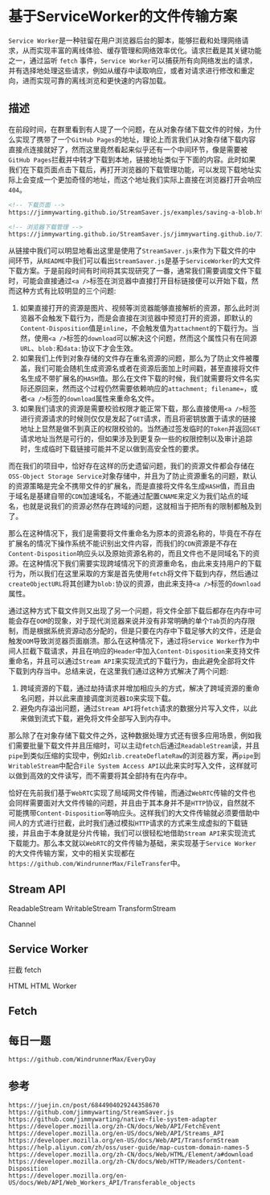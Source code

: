 # 基于ServiceWorker的文件传输方案
`Service Worker`是一种驻留在用户浏览器后台的脚本，能够拦截和处理网络请求，从而实现丰富的离线体验、缓存管理和网络效率优化。请求拦截是其关键功能之一，通过监听 `fetch` 事件，`Service Worker`可以捕获所有向网络发出的请求，并有选择地处理这些请求，例如从缓存中读取响应，或者对请求进行修改和重定向，进而实现可靠的离线浏览和更快速的内容加载。

## 描述
在前段时间，在群里看到有人提了一个问题，在从对象存储下载文件的时候，为什么实现了携带了一个`GitHub Pages`的地址，理论上而言我们从对象存储下载内容直接点连接就好了，然而这里竟然看起来似乎还有一个中间环节，像是需要被`GitHub Pages`拦截并中转才下载到本地，链接地址类似于下面的内容。此时如果我们在下载页面点击下载后，再打开浏览器的下载管理功能，可以发现下载地址实际上会变成一个更加奇怪的地址，而这个地址我们实际上直接在浏览器打开会响应`404`。

```html
<!-- 下载页面 -->
https://jimmywarting.github.io/StreamSaver.js/examples/saving-a-blob.html

<!-- 浏览器下载管理 -->
https://jimmywarting.github.io/StreamSaver.js/jimmywarting.github.io/712864/sample.txt
```

从链接中我们可以明显地看出这里是使用了`StreamSaver.js`来作为下载文件的中间环节，从`README`中我们可以看出`StreamSaver.js`是基于`ServiceWorker`的大文件下载方案。于是前段时间有时间将其实现研究了一番，通常我们需要调度文件下载时，可能会直接通过`<a />`标签在浏览器中直接打开目标链接便可以开始下载，然而这种方式有比较明显的三个问题: 

1. 如果直接打开的资源是图片、视频等浏览器能够直接解析的资源，那么此时浏览器不会触发下载行为，而是会直接在浏览器中预览打开的资源，即默认的`Content-Disposition`值是`inline`，不会触发值为`attachment`的下载行为。当然，使用`<a />`标签的`download`可以解决这个问题，然而这个属性只有在同源`URL`、`blob:`和`data:`协议下才会生效。
2. 如果我们上传到对象存储的文件存在重名资源的问题，那么为了防止文件被覆盖，我们可能会随机生成资源名或者在资源后面加上时间戳，甚至直接将文件名生成不带扩展名的`HASH`值。那么在文件下载的时候，我们就需要将文件名实际还原回来，然而这个过程仍然需要依赖响应的`attachment; filename=`，或者`<a />`标签的`download`属性来重命名文件。
3. 如果我们请求的资源是需要校验权限才能正常下载，那么直接使用`<a />`标签进行资源请求的时候则仅仅是发起了`GET`请求，而且将密钥放置于请求的链接地址上显然是做不到真正的权限校验的。当然通过签发临时的`Token`并返回`GET`请求地址当然是可行的，但如果涉及到更复杂一些的权限控制以及审计追踪时，生成临时下载链接可能并不足以做到高安全性的要求。

而在我们的项目中，恰好存在这样的历史遗留问题，我们的资源文件都会存储在`OSS-Object Storage Service`对象存储中，并且为了防止资源重名的问题，默认的资源策略是完全不携带文件的扩展名，而是直接将文件名生成`HASH`值，而且由于域名是基建自带的`CDN`加速域名，不能通过配置`CNAME`来定义为我们站点的域名，也就是说我们的资源必然存在跨域的问题，这就相当于把所有的限制都触及到了。

那么在这种情况下，我们是需要将文件重命名为原本的资源名称的，毕竟在不存在扩展名的情况下操作系统不能识别出文件内容，而我们的`CDN`资源是不存在`Content-Disposition`响应头以及原始资源名称的，而且文件也不是同域名下的资源。在这种情况下我们需要实现跨域情况下的资源重命名，由此来支持用户的下载行为，所以我们在这里采取的方案是首先使用`fetch`将文件下载到内存，然后通过`createObjectURL`将其创建为`blob:`协议的资源，由此来支持`<a />`标签的`download`属性。

通过这种方式下载文件则又出现了另一个问题，将文件全部下载后都存在内存中可能会存在`OOM`的现象，对于现代浏览器来说并没有非常明确的单个`Tab`页的内存限制，而是根据系统资源动态分配的，但是只要在内存中下载足够大的文件，还是会触发`OOM`导致浏览器页面崩溃。那么在这种情况下，通过将`Service Worker`作为中间人拦截下载请求，并且在响应的`Header`中加入`Content-Disposition`来支持文件重命名，并且可以通过`Stream API`来实现流式的下载行为，由此避免全部将文件下载到内存当中。总结来说，在这里我们通过这种方式解决了两个问题: 

1. 跨域资源的下载，通过劫持请求并增加相应头的方式，解决了跨域资源的重命名问题，并以此来直接调度浏览器`IO`来实现下载。
2. 避免内存溢出问题，通过`Stream API`将`fetch`请求的数据分片写入文件，以此来做到流式下载，避免将文件全部写入到内存中。

那么除了在对象存储下载文件之外，这种数据处理方式还有很多应用场景，例如我们需要批量下载文件并且压缩时，可以主动`fetch`后通过`ReadableStream`读，并且`pipe`到类似压缩的实现中，例如`zlib.createDeflateRaw`的浏览器方案，再`pipe`到`WritableStream`中配合`File System Access API`以此来实时写入文件，这样就可以做到高效的文件读写，而不需要将其全部持有在内存中。

恰好在先前我们基于`WebRTC`实现了局域网文件传输，而通过`WebRTC`传输的文件也会同样需要面对大文件传输的问题，并且由于其本身并不是`HTTP`协议，自然就不可能携带`Content-Disposition`等响应头。这样我们的大文件传输就必须要借助中间人的方式进行拦截，此时我们通过模拟`HTTP`请求的方式来生成虚拟的下载链接，并且由于本身就是分片传输，我们可以很轻松地借助`Stream API`来实现流式下载能力。那么本文就以`WebRTC`的文件传输为基础，来实现基于`Service Worker`的大文件传输方案，文中的相关实现都在`https://github.com/WindrunnerMax/FileTransfer`中。

## Stream API
ReadableStream WritableStream TransformStream

Channel

## Service Worker

拦截 fetch

HTML HTML Worker

## Fetch


## 每日一题

```
https://github.com/WindrunnerMax/EveryDay
```

## 参考

```
https://juejin.cn/post/6844904029244358670
https://github.com/jimmywarting/StreamSaver.js
https://github.com/jimmywarting/native-file-system-adapter
https://developer.mozilla.org/zh-CN/docs/Web/API/FetchEvent
https://developer.mozilla.org/en-US/docs/Web/API/Streams_API
https://developer.mozilla.org/en-US/docs/Web/API/TransformStream
https://help.aliyun.com/zh/oss/user-guide/map-custom-domain-names-5
https://developer.mozilla.org/zh-CN/docs/Web/HTML/Element/a#download
https://developer.mozilla.org/zh-CN/docs/Web/HTTP/Headers/Content-Disposition
https://developer.mozilla.org/en-US/docs/Web/API/Web_Workers_API/Transferable_objects
```